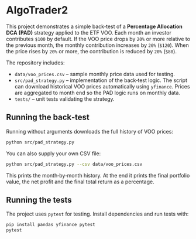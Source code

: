 # AlgoTrader2

This project demonstrates a simple back‑test of a **Percentage Allocation DCA (PAD)**
strategy applied to the ETF VOO. Each month an investor contributes `$100` by
default. If the VOO price drops by `20%` or more relative to the previous month,
the monthly contribution increases by `20%` (`$120`). When the price rises by
`20%` or more, the contribution is reduced by `20%` (`$80`).

The repository includes:

- `data/voo_prices.csv` – sample monthly price data used for testing.
- `src/pad_strategy.py` – implementation of the back‑test logic. The script can
  download historical VOO prices automatically using `yfinance`. Prices are
  aggregated to month end so the PAD logic runs on monthly data.
- `tests/` – unit tests validating the strategy.

## Running the back‑test


Running without arguments downloads the full history of VOO prices:

```bash
python src/pad_strategy.py
```

You can also supply your own CSV file:

```bash
python src/pad_strategy.py --csv data/voo_prices.csv
```

This prints the month‑by‑month history. At the end it prints the final
portfolio value, the net profit and the final total return as a percentage.

## Running the tests

The project uses `pytest` for testing. Install dependencies and run tests with:

```bash
pip install pandas yfinance pytest
pytest
```
